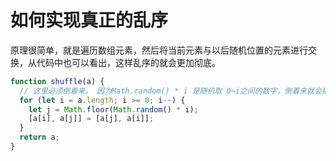 # 如何实现真正的乱序
原理很简单，就是遍历数组元素，然后将当前元素与以后随机位置的元素进行交换，从代码中也可以看出，这样乱序的就会更加彻底。
```js
function shuffle(a) {
  // 这里必须倒着来， 因为Math.random() * i 是随机取 0~i之间的数字，倒着来就会把当前的数字与前面的数字随机交换
  for (let i = a.length; i >= 0; i--) {
    let j = Math.floor(Math.random() * i);
    [a[i], a[j]] = [a[j], a[i]];
  }
  return a;
}
```